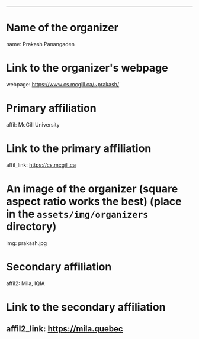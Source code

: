 ---
# Name of the organizer
name: Prakash Panangaden

# Link to the organizer's webpage
webpage: https://www.cs.mcgill.ca/~prakash/

# Primary affiliation
affil: McGill University
# Link to the primary affiliation
affil_link: https://cs.mcgill.ca

# An image of the organizer (square aspect ratio works the best) (place in the `assets/img/organizers` directory)
img: prakash.jpg

# Secondary affiliation
affil2: Mila, IQIA
# Link to the secondary affiliation
affil2_link: https://mila.quebec
--------------------------------

